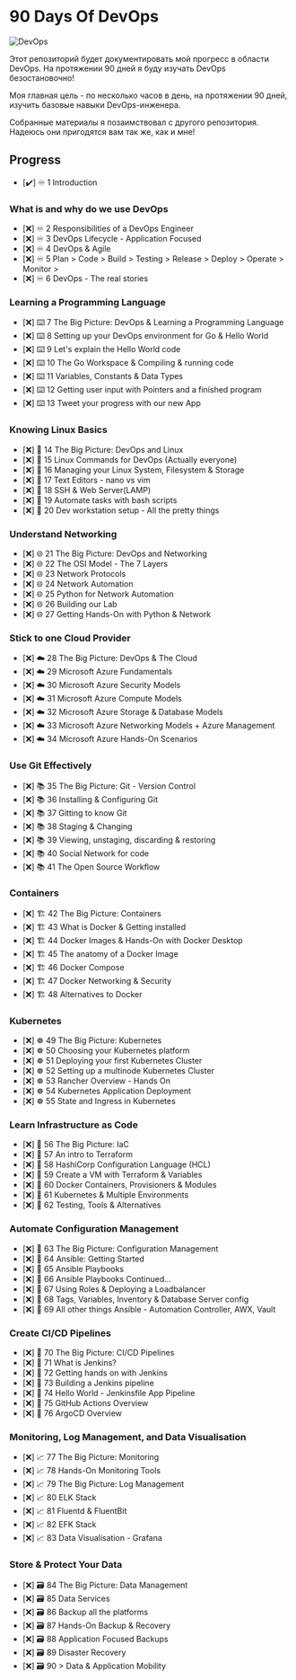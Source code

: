 # 90 Days Of DevOps

![DevOps](https://www.linkpicture.com/q/DevOpsImage_1.png)

Этот репозиторий будет документировать мой прогресс в области DevOps. На протяжении 90 дней я буду изучать DevOps безостановочно!

Моя главная цель - по несколько часов в день, на протяжении 90 дней, изучить базовые навыки DevOps-инженера.

Собранные материалы я позаимствовал с другого репозитория. Надеюсь они пригодятся вам так же, как и мне!

## Progress 

- [✔️] ♾️ 1 Introduction 

### What is and why do we use DevOps

- [❌] ♾️ 2 Responsibilities of a DevOps Engineer
- [❌] ♾️ 3 DevOps Lifecycle - Application Focused
- [❌] ♾️ 4 DevOps & Agile
- [❌] ♾️ 5 Plan > Code > Build > Testing > Release > Deploy > Operate > Monitor >
- [❌] ♾️ 6 DevOps - The real stories

### Learning a Programming Language

- [❌] ⌨️ 7 The Big Picture: DevOps & Learning a Programming Language
- [❌] ⌨️ 8 Setting up your DevOps environment for Go & Hello World
- [❌] ⌨️ 9 Let's explain the Hello World code
- [❌] ⌨️ 10 The Go Workspace & Compiling & running code
- [❌] ⌨️ 11 Variables, Constants & Data Types
- [❌] ⌨️ 12 Getting user input with Pointers and a finished program
- [❌] ⌨️ 13 Tweet your progress with our new App

### Knowing Linux Basics

- [❌] 🐧 14 The Big Picture: DevOps and Linux
- [❌] 🐧 15 Linux Commands for DevOps (Actually everyone)
- [❌] 🐧 16 Managing your Linux System, Filesystem & Storage
- [❌] 🐧 17 Text Editors - nano vs vim
- [❌] 🐧 18 SSH & Web Server(LAMP)
- [❌] 🐧 19 Automate tasks with bash scripts
- [❌] 🐧 20 Dev workstation setup - All the pretty things

### Understand Networking

- [❌] 🌐 21 The Big Picture: DevOps and Networking
- [❌] 🌐 22 The OSI Model - The 7 Layers
- [❌] 🌐 23 Network Protocols
- [❌] 🌐 24 Network Automation
- [❌] 🌐 25 Python for Network Automation
- [❌] 🌐 26 Building our Lab
- [❌] 🌐 27 Getting Hands-On with Python & Network

### Stick to one Cloud Provider

- [❌] ☁️ 28 The Big Picture: DevOps & The Cloud
- [❌] ☁️ 29 Microsoft Azure Fundamentals
- [❌] ☁️ 30 Microsoft Azure Security Models
- [❌] ☁️ 31 Microsoft Azure Compute Models
- [❌] ☁️ 32 Microsoft Azure Storage & Database Models
- [❌] ☁️ 33 Microsoft Azure Networking Models + Azure Management
- [❌] ☁️ 34 Microsoft Azure Hands-On Scenarios

### Use Git Effectively

- [❌] 📚 35 The Big Picture: Git - Version Control
- [❌] 📚 36 Installing & Configuring Git
- [❌] 📚 37 Gitting to know Git
- [❌] 📚 38 Staging & Changing
- [❌] 📚 39 Viewing, unstaging, discarding & restoring
- [❌] 📚 40 Social Network for code
- [❌] 📚 41 The Open Source Workflow

### Containers 

- [❌] 🏗️ 42 The Big Picture: Containers
- [❌] 🏗️ 43 What is Docker & Getting installed
- [❌] 🏗️ 44 Docker Images & Hands-On with Docker Desktop
- [❌] 🏗️ 45 The anatomy of a Docker Image
- [❌] 🏗️ 46 Docker Compose
- [❌] 🏗️ 47 Docker Networking & Security
- [❌] 🏗️ 48 Alternatives to Docker

### Kubernetes

- [❌] ☸ 49 The Big Picture: Kubernetes
- [❌] ☸ 50 Choosing your Kubernetes platform 
- [❌] ☸ 51 Deploying your first Kubernetes Cluster
- [❌] ☸ 52 Setting up a multinode Kubernetes Cluster
- [❌] ☸ 53 Rancher Overview - Hands On
- [❌] ☸ 54 Kubernetes Application Deployment
- [❌] ☸ 55 State and Ingress in Kubernetes

### Learn Infrastructure as Code

- [❌] 🤖 56 The Big Picture: IaC
- [❌] 🤖 57 An intro to Terraform 
- [❌] 🤖 58 HashiCorp Configuration Language (HCL)
- [❌] 🤖 59 Create a VM with Terraform & Variables
- [❌] 🤖 60 Docker Containers, Provisioners & Modules
- [❌] 🤖 61 Kubernetes & Multiple Environments
- [❌] 🤖 62 Testing, Tools & Alternatives

### Automate Configuration Management

- [❌] 📜 63 The Big Picture: Configuration Management
- [❌] 📜 64 Ansible: Getting Started
- [❌] 📜 65 Ansible Playbooks
- [❌] 📜 66 Ansible Playbooks Continued...
- [❌] 📜 67 Using Roles & Deploying a Loadbalancer
- [❌] 📜 68 Tags, Variables, Inventory & Database Server config
- [❌] 📜 69 All other things Ansible - Automation Controller, AWX, Vault

### Create CI/CD Pipelines 

- [❌] 🔄 70 The Big Picture: CI/CD Pipelines
- [❌] 🔄 71 What is Jenkins?
- [❌] 🔄 72 Getting hands on with Jenkins
- [❌] 🔄 73 Building a Jenkins pipeline
- [❌] 🔄 74 Hello World - Jenkinsfile App Pipeline
- [❌] 🔄 75 GitHub Actions Overview
- [❌] 🔄 76 ArgoCD Overview

### Monitoring, Log Management, and Data Visualisation

- [❌] 📈 77 The Big Picture: Monitoring
- [❌] 📈 78 Hands-On Monitoring Tools
- [❌] 📈 79 The Big Picture: Log Management
- [❌] 📈 80 ELK Stack
- [❌] 📈 81 Fluentd & FluentBit
- [❌] 📈 82 EFK Stack
- [❌] 📈 83 Data Visualisation - Grafana

### Store & Protect Your Data

- [❌] 🗃️ 84 The Big Picture: Data Management
- [❌] 🗃️ 85 Data Services
- [❌] 🗃️ 86 Backup all the platforms
- [❌] 🗃️ 87 Hands-On Backup & Recovery
- [❌] 🗃️ 88 Application Focused Backups
- [❌] 🗃️ 89 Disaster Recovery
- [❌] 🗃️ 90 > Data & Application Mobility
